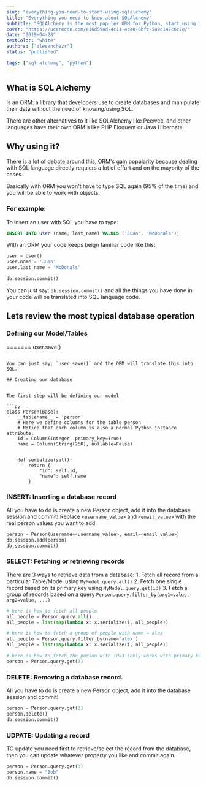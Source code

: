 ```yaml
---
slug: "everything-you-need-to-start-using-sqlalchemy"
title: "Everything you need to know about SQLAlchemy"
subtitle: "SQLAlchemy is the most populer ORM for Python, start using it in 8min"
cover: "https://ucarecdn.com/e16d59ad-4c11-4ca0-8bfc-5a9d147c6c2e/"
date: "2019-04-28"
textColor: "white"
authors: ["alesanchezr"]
status: "published"

tags: ["sql alchemy", "python"]
---
```


## What is SQL Alchemy

Is an ORM: a library that developers use to create databases and manipulate their data without the need of knowing/using SQL.

There are other alternatives to it like SQLAlchemy like Peewee, and other languages have their own ORM's like PHP Eloquent or Java Hibernate.

## Why using it?

There is a lot of debate around this, ORM's gain popularity because dealing with SQL language directly requiers a lot of effort and on the mayority of the cases.

Basically with ORM you won't have to type SQL again (95% of the time) and you will be able to work with objects.

### For example:

To insert an user with SQL you have to type:

```sql
INSERT INTO user (name, last_name) VALUES ('Juan', 'McDonals');
```

With an ORM your code keeps beign familiar code like this:

```py
user = User()
user.name = 'Juan'
user.last_name = 'McDonals'

db.session.commit()
```
You can just say: `db.session.commit()` and all the things you have done in your code will be translated into SQL language code.

## Lets review the most typical database operation

### Defining our Model/Tables
=======
user.save()
```

You can just say: `user.save()` and the ORM will translate this into SQL.

## Creating our database


The first step will be defining our model

```py
class Person(Base):
    __tablename__ = 'person'
    # Here we define columns for the table person
    # Notice that each column is also a normal Python instance attribute.
    id = Column(Integer, primary_key=True)
    name = Column(String(250), nullable=False)


    def serialize(self):
        return {
            "id": self.id,
            "name": self.name
        }
  ```

### INSERT: Inserting a database record

All you have to do is create a new Person object, add it into the database session and commit!
Replace `<username_value>` and `<email_value>` with the real person values you want to add.

```py
person = Person(username=<username_value>, email=<email_value>)
db.session.add(person)
db.session.commit()
  ```

### SELECT: Fetching or retrieving records

There are 3 ways to retrieve data from a database:
    1. Fetch all record from a particular Table/Model using `MyModel.query.all()`
    2. Fetch one single record based on its primary key using `MyModel.query.get(id)`
    3. Fetch a group of records based on a query `Person.query.filter_by(arg1=value, arg2=value, ...)`

```py
# here is how to fetch all people
all_people = Person.query.all()
all_people = list(map(lambda x: x.serialize(), all_people))

# here is how to fetch a group of people with name = alex
all_people = Person.query.filter_by(name='alex')
all_people = list(map(lambda x: x.serialize(), all_people))

# here is how to fetch the person with id=3 (only works with primary keys)
person = Person.query.get(3)
```

### DELETE: Removing a database record.

All you have to do is create a new Person object, add it into the database session and commit!

```py
person = Person.query.get(3)
person.delete()
db.session.commit()
  ```

### UDPATE: Updating a record

TO update you need first to retrieve/select the record from the database, then you can update whatever property you like and commit again.
```py
person = Person.query.get(3)
person.name = "Bob"
db.session.commit()
```


